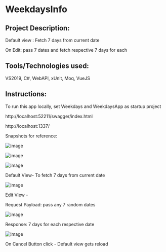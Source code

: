 # WeekdaysInfo

## Project Description:

Default view :
Fetch 7 days from current date

On Edit: pass 7 dates and fetch respective 7 days for each

## Tools/Technologies used:

VS2019, C#, WebAPI, xUnit, Moq, VueJS

## Instructions:

To run this app locally, set Weekdays and WeekdaysApp as startup project

http://localhost:52211/swagger/index.html

http://localhost:1337/

Snapshots for reference:

![image](https://user-images.githubusercontent.com/39909249/191680753-205a835c-3698-42f6-97f2-beb1d7c2f4f6.png)

![image](https://user-images.githubusercontent.com/39909249/191680810-d035f2af-fa6c-4616-b4ba-b87bffd6da8b.png)

![image](https://user-images.githubusercontent.com/39909249/191681289-e04d61d0-af6d-46b6-8d6c-e2a9160b0b7b.png)

Default View- To fetch 7 days from current date

![image](https://user-images.githubusercontent.com/39909249/191681431-8c448cd8-3701-43a4-93c5-0fd16f0e34ab.png)

Edit View - 

Request Payload: pass any 7 random dates

![image](https://user-images.githubusercontent.com/39909249/191681995-0e2e1802-c335-4e31-9b1e-f16a4f80f292.png)

Response: 7 days for each respective date

![image](https://user-images.githubusercontent.com/39909249/191681927-03efd1e9-c7b0-458e-be75-f6bd3b6f3474.png)

On Cancel Button click - Default view gets reload





